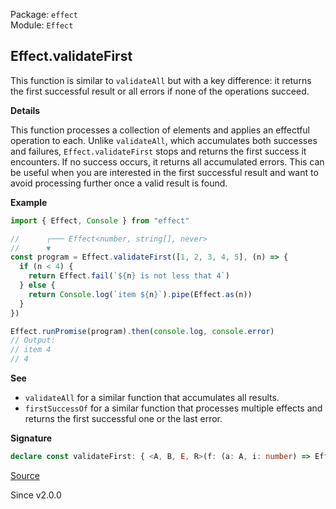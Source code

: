 Package: `effect`<br />
Module: `Effect`<br />

## Effect.validateFirst

This function is similar to `validateAll` but with a key difference: it
returns the first successful result or all errors if none of the operations
succeed.

**Details**

This function processes a collection of elements and applies an effectful
operation to each. Unlike `validateAll`, which accumulates both
successes and failures, `Effect.validateFirst` stops and returns the first
success it encounters. If no success occurs, it returns all accumulated
errors. This can be useful when you are interested in the first successful
result and want to avoid processing further once a valid result is found.

**Example**

```ts
import { Effect, Console } from "effect"

//      ┌─── Effect<number, string[], never>
//      ▼
const program = Effect.validateFirst([1, 2, 3, 4, 5], (n) => {
  if (n < 4) {
    return Effect.fail(`${n} is not less that 4`)
  } else {
    return Console.log(`item ${n}`).pipe(Effect.as(n))
  }
})

Effect.runPromise(program).then(console.log, console.error)
// Output:
// item 4
// 4
```

**See**

- `validateAll` for a similar function that accumulates all results.
- `firstSuccessOf` for a similar function that processes multiple
effects and returns the first successful one or the last error.

**Signature**

```ts
declare const validateFirst: { <A, B, E, R>(f: (a: A, i: number) => Effect<B, E, R>, options?: { readonly concurrency?: Concurrency | undefined; readonly batching?: boolean | "inherit" | undefined; readonly concurrentFinalizers?: boolean | undefined; } | undefined): (elements: Iterable<A>) => Effect<B, Array<E>, R>; <A, B, E, R>(elements: Iterable<A>, f: (a: A, i: number) => Effect<B, E, R>, options?: { readonly concurrency?: Concurrency | undefined; readonly batching?: boolean | "inherit" | undefined; readonly concurrentFinalizers?: boolean | undefined; } | undefined): Effect<B, Array<E>, R>; }
```

[Source](https://github.com/Effect-TS/effect/tree/main/packages/effect/src/Effect.ts#L2319)

Since v2.0.0